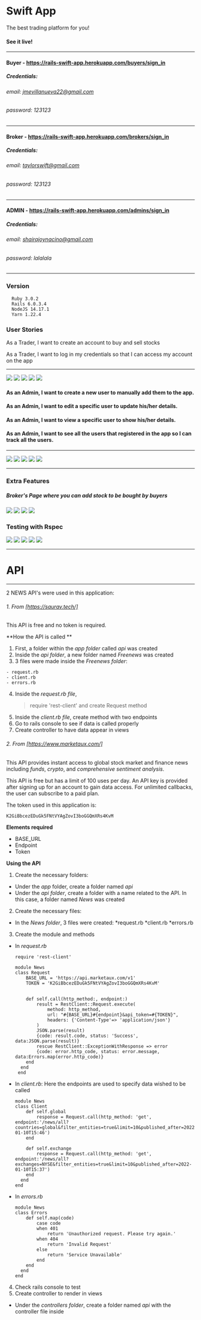 # Swift App

The best trading platform for you!

#### See it live! 
<hr/>

#### Buyer - https://rails-swift-app.herokuapp.com/buyers/sign_in
##### Credentials: 
###### email: jmevillanueva22@gmail.com
###### password: 123123
<hr/>

#### Broker - https://rails-swift-app.herokuapp.com/brokers/sign_in
##### Credentials: 
###### email: taylorswift@gmail.com
###### password: 123123

<hr/>

#### ADMIN - https://rails-swift-app.herokuapp.com/admins/sign_in
##### Credentials: 
###### email: shairajoynacino@gmail.com
###### password: lalalala

<hr/>

### Version

```
  Ruby 3.0.2
  Rails 6.0.3.4
  NodeJS 14.17.1
  Yarn 1.22.4
```

### User Stories

As a Trader, I want to create an account to buy and sell stocks

As a Trader, I want to log in my credentials so that I can access my account on the app
<hr/>

![](app/assets/images/docs/buyer_sign_up.png)
![](app/assets/images/docs/buyer_sign_in.png)
![](app/assets/images/docs/buyer_buystock.png)
![](app/assets/images/docs/selling_page.png)
![](app/assets/images/docs/sold_stock.png)


#### As an Admin, I want to create a new user to manually add them to the app.
#### As an Admin, I want to edit a specific user to update his/her details.
#### As an Admin, I want to view a specific user to show his/her details.
#### As an Admin, I want to see all the users that registered in the app so I can track all the users.
<hr/> 


![](app/assets/images/docs/ScreenShot2022-01-15at8.26.29AM.png)
![](app/assets/images/docs/ScreenShot2022-01-15at8.26.49AM.png)
![](app/assets/images/docs/ScreenShot2022-01-15at8.27.16AM.png)
![](app/assets/images/docs/ScreenShot2022-01-15at8.27.37AM.png)
![](app/assets/images/docs/ScreenShot2022-01-15at8.27.55AM.png)


<hr/>

### Extra Features
##### Broker's Page where you can add stock to be bought by buyers

![](app/assets/images/docs/buyer1.png)
![](app/assets/images/docs/buyer2.png)
![](app/assets/images/docs/buyer3.png)
![](app/assets/images/docs/buyer4.png)

### Testing with Rspec

![](app/assets/images/docs/testing1.png)
![](app/assets/images/docs/testing2.png)
![](app/assets/images/docs/testing3.png)
![](app/assets/images/docs/testing4.png)
![](app/assets/images/docs/testing5.png)


<hr/>

# API
<hr/>
2 NEWS API's were used in this application:

###### 1. From [https://saurav.tech/]

This API is free and no token is required.

**How the API is called **
1. First, a folder within the *app folder* called *api* was created
2. Inside the *api folder*, a new folder named *Freenews* was created
3. 3 files were made inside the *Freenews folder*:
```
- request.rb
- client.rb
- errors.rb

```
4. Inside the *request.rb file*,
    >require 'rest-client'
    and create Request method
5. Inside the *client.rb file*, create method with two endpoints
6. Go to rails console to see if data is called properly
7. Create controller to have data appear in views


###### 2. From [https://www.marketaux.com/]

This API provides instant access to global stock market and finance news including *funds*, *crypto*, and *comprehensive sentiment analysis*.

This API is free but has a limit of 100 uses per day. An API key is provided after signing up for an account to gain data access.
For unlimited callbacks, the user can subscribe to a paid plan.

The token used in this application is:

```
K2GiBbcezEDuGk5FNtVYAgZovI3boGGQmXRs4KvM

```

**Elements required**
* BASE_URL
* Endpoint
* Token

**Using the API**
1. Create the necessary folders:
  - Under the *app* folder, create a folder named *api*
  - Under the *api folder*, create a folder with a name related to the API. In this case, a folder named *News* was created
2. Create the necessary files:
  - In the *News folder*, 3 files were created:
    *request.rb
    *client.rb
    *errors.rb
3. Create the module and methods
  - In *request.rb* 

    ```
    require 'rest-client'

    module News
    class Request
        BASE_URL = 'https://api.marketaux.com/v1'
        TOKEN = 'K2GiBbcezEDuGk5FNtVYAgZovI3boGGQmXRs4KvM'


        def self.call(http_method:, endpoint:)
            result = RestClient::Request.execute(
                method: http_method,
                url: "#{BASE_URL}#{endpoint}&api_token=#{TOKEN}",
                headers: {'Content-Type'=> 'application/json'}
            )
            JSON.parse(result)
            {code: result.code, status: 'Success', data:JSON.parse(result)}
            rescue RestClient::ExceptionWithResponse => error
            {code: error.http_code, status: error.message, data:Errors.map(error.http_code)}
        end
      end
     end

    ```
  - In *client.rb*: Here the endpoints are used to specify data wished to be called

    ```
    module News
    class Client
        def self.global
            response = Request.call(http_method: 'get', endpoint:'/news/all?countries=global&filter_entities=true&limit=10&published_after=2022-01-10T15:46')
        end

        def self.exchange
            response = Request.call(http_method: 'get', endpoint:'/news/all?exchanges=NYSE&filter_entities=true&limit=10&published_after=2022-01-10T15:37')
        end
      end
    end

    ```

  - In *errors.rb*

    ```
    module News
    class Errors
        def self.map(code)
            case code
            when 401
                return 'Unauthorized request. Please try again.'
            when 404
                return 'Invalid Request'
            else
                return 'Service Unavailable'
            end
        end
      end
    end
    ```
4. Check rails console to test 
5. Create controller to render in views
  * Under the *controllers folder*, create a folder named *api* with the controller file inside

